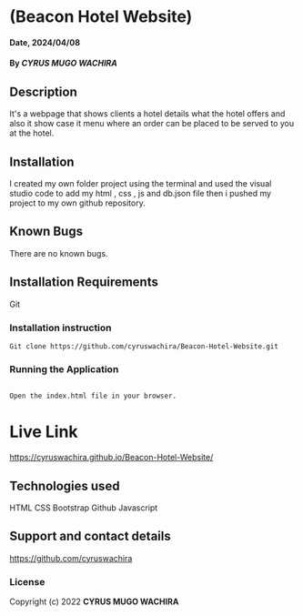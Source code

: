 # (Beacon Hotel Website)

#### Date, 2024/04/08

#### By *CYRUS MUGO WACHIRA*

## Description
It's a webpage that shows clients a hotel details what the hotel offers and also it show case it menu where an order can be placed to be served to you at the hotel.

## Installation
I created my own folder project using the terminal and used the visual studio code to add my html , css , js and db.json file then i pushed my project to my own github repository.

## Known Bugs
There are no known bugs.


## Installation Requirements
Git

### Installation instruction
```
Git clone https://github.com/cyruswachira/Beacon-Hotel-Website.git

```

### Running the Application
```

Open the index.html file in your browser.
```

# Live Link
https://cyruswachira.github.io/Beacon-Hotel-Website/

## Technologies used
HTML
CSS
Bootstrap
Github
Javascript

## Support and contact details
https://github.com/cyruswachira

### License
Copyright (c) 2022 **CYRUS MUGO WACHIRA**
